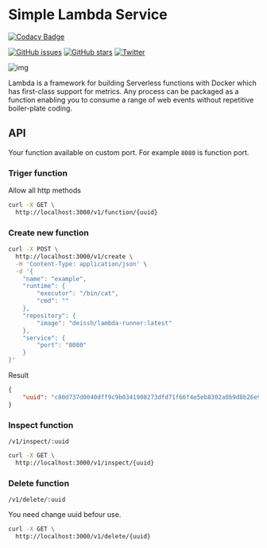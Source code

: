 # Simple Lambda Service

[![Codacy Badge](https://api.codacy.com/project/badge/Grade/c4d781bc8ecd430b95385f8a4bc0fec5)](https://www.codacy.com/app/Deissh/lambda?utm_source=github.com&amp;utm_medium=referral&amp;utm_content=deissh/lambda&amp;utm_campaign=Badge_Grade)

[![GitHub issues](https://img.shields.io/github/issues/deissh/lambda.svg)](https://github.com/deissh/lambda/issues)
[![GitHub stars](https://img.shields.io/github/stars/deissh/lambda.svg)](https://github.com/deissh/lambda/stargazers)
[![Twitter](https://img.shields.io/twitter/url/https/github.com/deissh/lambda.svg?style=social)](https://twitter.com/intent/tweet?text=Wow:&url=https%3A%2F%2Fgithub.com%2Fdeissh%2Flambda)

![img](https://blog.alexellis.io/content/images/2017/08/clip-1.png)

Lambda is a framework for building Serverless functions with Docker which has first-class support for metrics. Any process can be packaged as a function enabling you to consume a range of web events without repetitive boiler-plate coding.

## API

Your function available on custom port. For example `8080` is function port.

### Triger function

Allow all http methods

```bash
curl -X GET \
  http://localhost:3000/v1/function/{uuid}
```

### Create new function

```bash
curl -X POST \
  http://localhost:3000/v1/create \
  -H 'Content-Type: application/json' \
  -d '{
	"name": "example",
	"runtime": {
		"executor": "/bin/cat",
		"cmd": ""
	},
	"repository": {
		"image": "deissh/lambda-runner:latest"
	},
	"service": {
		"port": "8080"
	}
}'
```

Result

```json
{
    "uuid": "c80d737d0040dff9c9b0341908273dfd71f66f4e5eb8302a0b9d8b26e9b87089"
}
```

### Inspect function

`/v1/inspect/:uuid`

```bash
curl -X GET \
  http://localhost:3000/v1/inspect/{uuid}
```

### Delete function

`/v1/delete/:uuid`

You need change uuid befour use.

```bash
curl -X GET \
  http://localhost:3000/v1/delete/{uuid}
```
